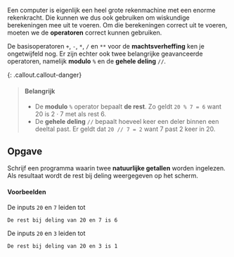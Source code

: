 Een computer is eigenlijk een heel grote rekenmachine met een enorme rekenkracht. Die kunnen we dus ook gebruiken om wiskundige berekeningen mee uit te voeren. Om die berekeningen correct uit te voeren, moeten we de **operatoren** correct kunnen gebruiken.

De basisoperatoren `+`, `-`, `*`, `/` en `**` voor de **machtsverheffing** ken je ongetwijfeld nog. Er zijn echter ook twee belangrijke geavanceerde operatoren, namelijk **modulo** `%` en de **gehele deling** `//`. 

{: .callout.callout-danger}
> #### Belangrijk
> - De **modulo** `%` operator bepaalt **de rest**. Zo geldt `20 % 7 = 6` want 20 is 2 · 7 met als rest 6.
> - De **gehele deling** `//` bepaalt hoeveel keer een deler binnen een deeltal past. Er geldt dat `20 // 7 = 2` want 7 past 2 keer in 20.

## Opgave
Schrijf een programma waarin twee **natuurlijke getallen** worden ingelezen. Als resultaat wordt de rest bij deling weergegeven op het scherm.

#### Voorbeelden

De inputs `20` en `7` leiden tot
```
De rest bij deling van 20 en 7 is 6
```

De inputs `20` en `3` leiden tot
```
De rest bij deling van 20 en 3 is 1
```